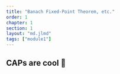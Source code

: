 ```yaml
---
title: "Banach Fixed-Point Theorem, etc."
order: 1
chapter: 1
section: 1
layout: "md.jlmd"
tags: ["module1"]
---
```


## CAPs are cool 🚀
